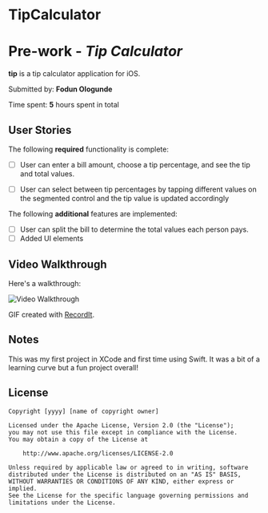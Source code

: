 # TipCalculator
# Pre-work - *Tip Calculator*

**tip** is a tip calculator application for iOS.

Submitted by: **Fodun Ologunde**

Time spent: **5** hours spent in total

## User Stories

The following **required** functionality is complete:

* [ ] User can enter a bill amount, choose a tip percentage, and see the tip and total values.
* [ ] User can select between tip percentages by tapping different values on the segmented control and the tip value is updated accordingly


The following **additional** features are implemented:
* [ ] User can split the bill to determine the total values each person pays.
* [ ] Added UI elements

## Video Walkthrough

Here's a walkthrough:

<img src='http://g.recordit.co/qXy51htwWq.gif' title='Video Walkthrough' width='' alt='Video Walkthrough' />

GIF created with [RecordIt](https://recordit.co).

## Notes

This was my first project in XCode and first time using Swift. It was a bit of a learning curve but a fun project overall!

## License

    Copyright [yyyy] [name of copyright owner]

    Licensed under the Apache License, Version 2.0 (the "License");
    you may not use this file except in compliance with the License.
    You may obtain a copy of the License at

        http://www.apache.org/licenses/LICENSE-2.0

    Unless required by applicable law or agreed to in writing, software
    distributed under the License is distributed on an "AS IS" BASIS,
    WITHOUT WARRANTIES OR CONDITIONS OF ANY KIND, either express or implied.
    See the License for the specific language governing permissions and
    limitations under the License.
 
